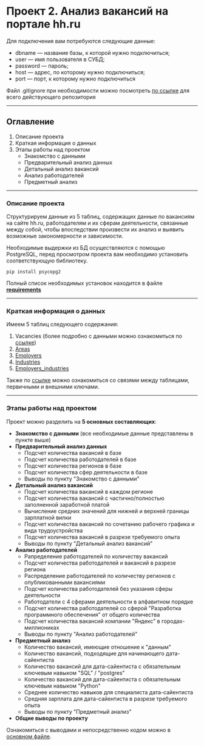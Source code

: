 # Проект 2. Анализ вакансий на портале hh.ru

Для подключения вам потребуются следующие данные:
* dbname — название базы, к которой нужно подключиться;
* user — имя пользователя в СУБД;
* password — пароль;
* host — адрес, по которому нужно подключиться;
* port — порт, к которому нужно подключиться

Файл .gitignore при необходимости можно посмотреть [по ссылке](https://github.com/OlegAndreevL/First/blob/main/.gitignore) для всего действующего репозитория 

---

## Оглавление
1. Описание проекта
2. Краткая информация о данных
3. Этапы работы над проектом
    * Знакомство с данными
    * Предварительный анализ данных
    * Детальный анализ вакансий
    * Анализ работодателей
    * Предметный анализ

---
### Описание проекта
Структурируем данные из  5 таблиц, содержащих данные по вакансиям на сайте hh.ru, работодателям и их сферам деятельности, связанные между собой, чтобы впоследствии произвести их анализ и выявить возможные закономерности и зависимости.

Необходимые выдержки из БД осуществляются с помощью PostgreSQL, перед  просмотром проекта вам необходимо установить соответствующую библиотеку. 

`pip install psycopg2`

Полный список необходимых установок находится в файле [__requirements__](https://github.com/OlegAndreevL/First/blob/main/project_2/requirements.txt)

---
### Краткая информация о данных
Имеем 5 таблиц следующего содержания:
1. Vacancies (более подробно с данными можно ознакомиться по [ссылке](https://github.com/OlegAndreevL/First/blob/main/project_2/information/vacancies.png))
2. [Areas](https://github.com/OlegAndreevL/First/blob/main/project_2/information/areas.png)
3. [Employers](https://github.com/OlegAndreevL/First/blob/main/project_2/information/employers.png)
4. [Industries](https://github.com/OlegAndreevL/First/blob/main/project_2/information/industries.png)
5. [Employers_industries](https://github.com/OlegAndreevL/First/blob/main/project_2/information/employers_industries.png)

Также по [ссылке](https://github.com/OlegAndreevL/First/blob/main/project_2/information/connections.png) можно ознакомиться со связями между таблицами, первичными и внешними ключами.

---
### Этапы работы над проектом
Проект можно разделить на __5 основных составляющих__:
* __Знакомство с данными__ (все необходимые данные представлены в пункте выше)
* __Предварительный анализ данных__
    * Подсчет количества вакансий в базе
    * Подсчет количества работодателей в базе
    * Подсчет количества регионов в базе
    * Подсчет количества сфер деятельности в базе
    * Выводы по пункту "Знакомство с данными"
* __Детальный анализ вакансий__
    * Подсчет количества вакансий в каждом регионе
    * Подсчет количества вакансий с частично/полностью заполненной заработной платой
    * Вычисление средних значений для нижней и верхней границы зарплатной вилки
    * Подсчет количества вакансий по сочетанию рабочего графика и вида трудоустройства
    * Подсчет количества вакансий в разрезе требуемого опыта
    * Выводы по пункту "Детальный анализ вакансий"
* __Анализ работодателей__
    * Рапределение работодателей по количеству вакансий
    * Подсчет количества работодателей и вакансий в разрезе региона
    * Распределение работодателей по количеству регионов с опубликованными вакансиями 
    * Подсчет количества работодателей без указания сферы деятельности 
    * Работодатели с 4 сферами деятельности в алфавитном порядке
    * Подсчет количества работодателей со сферой "Разработка программного обеспечения" от общего количества
    * Подсчет количества вакансий компании "Яндекс" в городах-миллиониках
    * Выводы по пункту "Анализ работодателей"
* __Предметный анализ__
    * Количество вакансий, имеющие отношение к "данным"
    * Количество вакансий, подходящие для начинающего дата-сайентиста
    * Количество вакансий для дата-сайентиста с обязательным ключевым навыком "SQL" / "postgres"
    * Количество вакансий для дата-сайентиста с обязательным ключевым навыком "Python"
    * Среднее количество навыков для специалиста дата-сайентиста
    * Средняя зарплата для дата-сайентиста в разрезе требуемого опыта
    * Выводы по пункту "Предметный анализ"
* __Общие выводы по проекту__

Ознакомиться с выводами и непосредственно кодом можно в [основном файле](https://github.com/OlegAndreevL/First/blob/main/project_2/Project_2_%D0%9D%D0%BE%D1%83%D1%82%D0%B1%D1%83%D0%BA_%D1%88%D0%B0%D0%B1%D0%BB%D0%BE%D0%BD.ipynb).